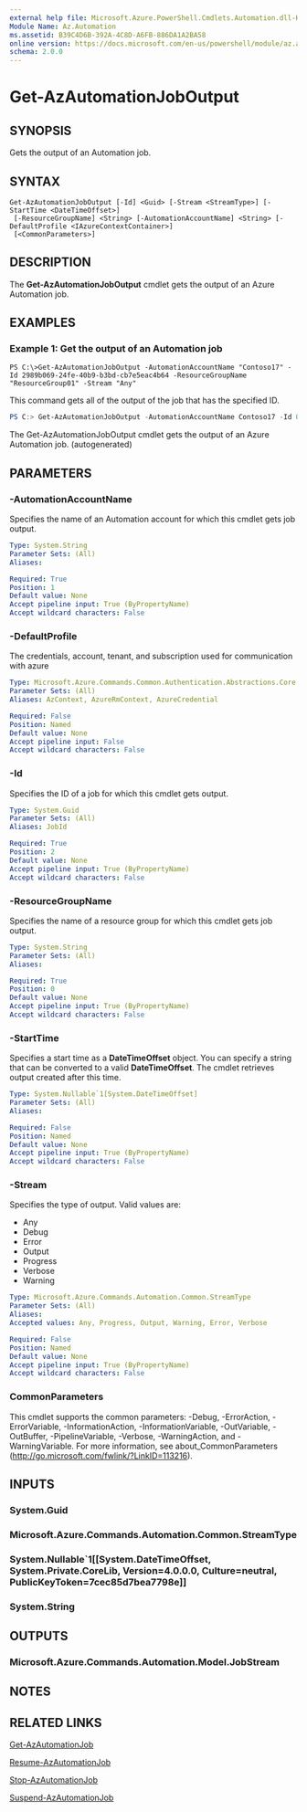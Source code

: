 ```yaml
---
external help file: Microsoft.Azure.PowerShell.Cmdlets.Automation.dll-Help.xml
Module Name: Az.Automation
ms.assetid: B39C4D6B-392A-4C8D-A6FB-886DA1A2BA58
online version: https://docs.microsoft.com/en-us/powershell/module/az.automation/get-azautomationjoboutput
schema: 2.0.0
---
```


# Get-AzAutomationJobOutput

## SYNOPSIS
Gets the output of an Automation job.

## SYNTAX

```
Get-AzAutomationJobOutput [-Id] <Guid> [-Stream <StreamType>] [-StartTime <DateTimeOffset>]
 [-ResourceGroupName] <String> [-AutomationAccountName] <String> [-DefaultProfile <IAzureContextContainer>]
 [<CommonParameters>]
```

## DESCRIPTION
The **Get-AzAutomationJobOutput** cmdlet gets the output of an Azure Automation job.

## EXAMPLES

### Example 1: Get the output of an Automation job
```
PS C:\>Get-AzAutomationJobOutput -AutomationAccountName "Contoso17" -Id 2989b069-24fe-40b9-b3bd-cb7e5eac4b64 -ResourceGroupName "ResourceGroup01" -Stream "Any"
```

This command gets all of the output of the job that has the specified ID.

```powershell <!-- Aladdin Generated Example --> 
PS C:> Get-AzAutomationJobOutput -AutomationAccountName Contoso17 -Id 00000000-0000-0000-0000-000000000000 -ResourceGroupName ResourceGroup01
```

The Get-AzAutomationJobOutput cmdlet gets the output of an Azure Automation job. (autogenerated)

## PARAMETERS

### -AutomationAccountName
Specifies the name of an Automation account for which this cmdlet gets job output.

```yaml
Type: System.String
Parameter Sets: (All)
Aliases:

Required: True
Position: 1
Default value: None
Accept pipeline input: True (ByPropertyName)
Accept wildcard characters: False
```

### -DefaultProfile
The credentials, account, tenant, and subscription used for communication with azure

```yaml
Type: Microsoft.Azure.Commands.Common.Authentication.Abstractions.Core.IAzureContextContainer
Parameter Sets: (All)
Aliases: AzContext, AzureRmContext, AzureCredential

Required: False
Position: Named
Default value: None
Accept pipeline input: False
Accept wildcard characters: False
```

### -Id
Specifies the ID of a job for which this cmdlet gets output.

```yaml
Type: System.Guid
Parameter Sets: (All)
Aliases: JobId

Required: True
Position: 2
Default value: None
Accept pipeline input: True (ByPropertyName)
Accept wildcard characters: False
```

### -ResourceGroupName
Specifies the name of a resource group for which this cmdlet gets job output.

```yaml
Type: System.String
Parameter Sets: (All)
Aliases:

Required: True
Position: 0
Default value: None
Accept pipeline input: True (ByPropertyName)
Accept wildcard characters: False
```

### -StartTime
Specifies a start time as a **DateTimeOffset** object.
You can specify a string that can be converted to a valid **DateTimeOffset**.
The cmdlet retrieves output created after this time.

```yaml
Type: System.Nullable`1[System.DateTimeOffset]
Parameter Sets: (All)
Aliases:

Required: False
Position: Named
Default value: None
Accept pipeline input: True (ByPropertyName)
Accept wildcard characters: False
```

### -Stream
Specifies the type of output.
Valid values are: 
- Any
- Debug
- Error
- Output
- Progress
- Verbose
- Warning

```yaml
Type: Microsoft.Azure.Commands.Automation.Common.StreamType
Parameter Sets: (All)
Aliases:
Accepted values: Any, Progress, Output, Warning, Error, Verbose

Required: False
Position: Named
Default value: None
Accept pipeline input: True (ByPropertyName)
Accept wildcard characters: False
```

### CommonParameters
This cmdlet supports the common parameters: -Debug, -ErrorAction, -ErrorVariable, -InformationAction, -InformationVariable, -OutVariable, -OutBuffer, -PipelineVariable, -Verbose, -WarningAction, and -WarningVariable. For more information, see about_CommonParameters (http://go.microsoft.com/fwlink/?LinkID=113216).

## INPUTS

### System.Guid

### Microsoft.Azure.Commands.Automation.Common.StreamType

### System.Nullable`1[[System.DateTimeOffset, System.Private.CoreLib, Version=4.0.0.0, Culture=neutral, PublicKeyToken=7cec85d7bea7798e]]

### System.String

## OUTPUTS

### Microsoft.Azure.Commands.Automation.Model.JobStream

## NOTES

## RELATED LINKS

[Get-AzAutomationJob](./Get-AzAutomationJob.md)

[Resume-AzAutomationJob](./Resume-AzAutomationJob.md)

[Stop-AzAutomationJob](./Stop-AzAutomationJob.md)

[Suspend-AzAutomationJob](./Suspend-AzAutomationJob.md)


